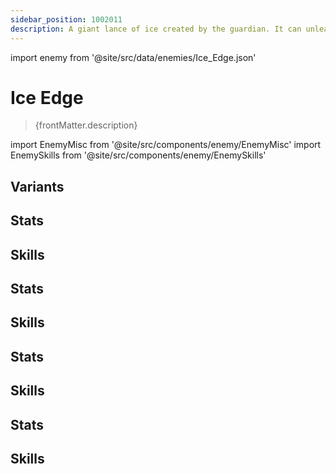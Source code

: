 ```yaml
---
sidebar_position: 1002011
description: A giant lance of ice created by the guardian. It can unleash a piercing frost wind that sweeps across the field.
---
```


import enemy from '@site/src/data/enemies/Ice_Edge.json'

# Ice Edge
<blockquote>{frontMatter.description}</blockquote>

import EnemyMisc from '@site/src/components/enemy/EnemyMisc'
import EnemySkills from '@site/src/components/enemy/EnemySkills'

## Variants

<Tabs>
<TabItem value='0' label='Cocolia (Story) Summon #1'>

<h2>Stats</h2>

<EnemyMisc enemy={enemy} variant={0} />

<h2>Skills</h2>

<EnemySkills enemy={enemy} variant={0} />
</TabItem>
<TabItem value='1' label='Cocolia (Story) Summon #2'>

<h2>Stats</h2>

<EnemyMisc enemy={enemy} variant={1} />

<h2>Skills</h2>

<EnemySkills enemy={enemy} variant={1} />
</TabItem>
<TabItem value='2' label='Cocolia (Complete) Summon #1'>

<h2>Stats</h2>

<EnemyMisc enemy={enemy} variant={2} />

<h2>Skills</h2>

<EnemySkills enemy={enemy} variant={2} />
</TabItem>
<TabItem value='3' label='Cocolia (Complete) Summon #2'>

<h2>Stats</h2>

<EnemyMisc enemy={enemy} variant={3} />

<h2>Skills</h2>

<EnemySkills enemy={enemy} variant={3} />
</TabItem>
</Tabs>

